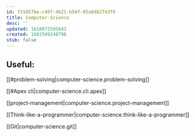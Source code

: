 ```yaml
---
id: f31057be-c46f-4621-b56f-05a0d82743f6
title: Computer-Science
desc: ''
updated: 1610972595843
created: 1602509248796
stub: false
---
```


## Useful:
[[#problem-solving|computer-science.problem-solving]]

[[#Apex cli|computer-science.cli.apex]]

[[project-management|computer-science.project-management]]

[[Think-like-a-programmer|computer-science.think-like-a-programmer]]

[[Git|computer-science.git]]